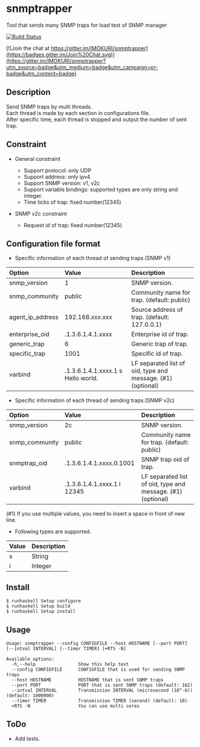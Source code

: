 # snmptrapper

Tool that sends many SNMP traps for load test of SNMP manager  

[![Build Status](https://travis-ci.org/IMOKURI/snmptrapper.svg?branch=master)](https://travis-ci.org/IMOKURI/snmptrapper)  

[![Join the chat at https://gitter.im/IMOKURI/snmptrapper](https://badges.gitter.im/Join%20Chat.svg)](https://gitter.im/IMOKURI/snmptrapper?utm_source=badge&utm_medium=badge&utm_campaign=pr-badge&utm_content=badge)  


## Description

Send SNMP traps by multi threads.  
Each thread is made by each section in configurations file.  
After specific time, each thread is stopped and output the number of sent trap.  


## Constraint

* General constraint
    + Support protocol: only UDP
    + Support address: only ipv4
    + Support SNMP version: v1, v2c
    + Support variable bindings: supported types are only string and integer.
    + Time ticks of trap: fixed number(12345)

* SNMP v2c constraint
    + Request id of trap: fixed number(12345)


## Configuration file format

* Specific information of each thread of sending traps.(SNMP v1)

|Option            |Value                              |Description                                                 |
|:-----------------|:----------------------------------|:-----------------------------------------------------------|
|snmp_version      |1                                  |SNMP version.                                               |
|snmp_community    |public                             |Community name for trap. (default: public)                  |
|agent_ip_address  |192.168.xxx.xxx                    |Source address of trap. (default: 127.0.0.1)                |
|enterprise_oid    |.1.3.6.1.4.1.xxxx                  |Enterprise id of trap.                                      |
|generic_trap      |6                                  |Generic trap of trap.                                       |
|specific_trap     |1001                               |Specific id of trap.                                        |
|varbind           |.1.3.6.1.4.1.xxxx.1 s Hello world. |LF separated list of oid, type and message. (#1) (optional) |


* Specific information of each thread of sending traps.(SNMP v2c)

|Option            |Value                       |Description                                                 |
|:-----------------|:---------------------------|:-----------------------------------------------------------|
|snmp_version      |2c                          |SNMP version.                                               |
|snmp_community    |public                      |Community name for trap. (default: public)                  |
|snmptrap_oid      |.1.3.6.1.4.1.xxxx.0.1001    |SNMP trap oid of trap.                                      |
|varbind           |.1.3.6.1.4.1.xxxx.1 i 12345 |LF separated list of oid, type and message. (#1) (optional) |

(#1) If you use multiple values, you need to insert a space in front of new line.  

* Following types are supported.

|Value  |Description    |
|:------|:--------------|
|s      |String         |
|i      |Integer        |


## Install

`$ runhaskell Setup configure`  
`$ runhaskell Setup build`  
`$ runhaskell Setup install`  


## Usage

```
Usage: snmptrapper --config CONFIGFILE --host HOSTNAME [--port PORT] [--intval INTERVAL] [--timer TIMER] [+RTS -N]

Available options:
  -h,--help                Show this help text
  --config CONFIGFILE      CONFIGFILE that is used for sending SNMP traps
  --host HOSTNAME          HOSTNAME that is sent SNMP traps
  --port PORT              PORT that is sent SNMP traps (default: 162)
  --intval INTERVAL        Transmission INTERVAL (microsecond (10^-6)) (default: 1000000)
  --timer TIMER            Transmission TIMER (second) (default: 10)
  +RTS -N                  You can use multi cores
```


## ToDo

* Add tests.


